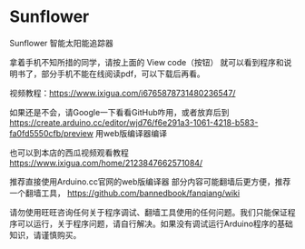 # Sunflower
 
Sunflower 智能太阳能追踪器

拿着手机不知所措的同学，请按上面的 View code（按钮） 就可以看到程序和说明书了，部分手机不能在线阅读pdf，可以下载后再看。

视频教程：https://www.ixigua.com/i6765878731480236547/

如果还是不会，请Google一下看看GitHub咋用，或者放弃后到 https://create.arduino.cc/editor/wjd76/f6e291a3-1061-4218-b583-fa0fd5550cfb/preview 用web版编译器编译

也可以到本店的西瓜视频观看教程 https://www.ixigua.com/home/2123847662571084/

推荐直接使用Arduino.cc官网的web版编译器 部分内容可能翻墙后更方便，推荐一个翻墙工具， https://github.com/bannedbook/fanqiang/wiki

请勿使用旺旺咨询任何关于程序调试、翻墙工具使用的任何问题。我们只能保证程序可以运行，关于程序问题，请自行解决。如果没有调试运行Arduino程序的基础知识，请谨慎购买。
